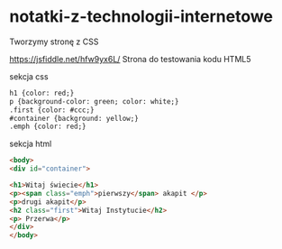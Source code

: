 # notatki-z-technologii-internetowe
Tworzymy stronę z CSS

https://jsfiddle.net/hfw9yx6L/
Strona do testowania kodu HTML5

sekcja css
```html
h1 {color: red;}
p {background-color: green; color: white;}
.first {color: #ccc;}
#container {background: yellow;}
.emph {color: red;}
```

sekcja html
```html
<body>
<div id="container">

<h1>Witaj świecie</h1>
<p><span class="emph">pierwszy</span> akapit </p>
<p>drugi akapit</p>
<h2 class="first">Witaj Instytucie</h2>
<p> Przerwa</p>
</div>
</body>
```
